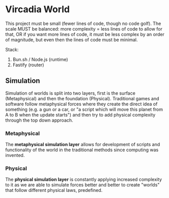 # Vircadia World

This project must be small (fewer lines of code, though no code golf). The scale MUST be balanced: more complexity = less lines of code to allow for that, OR if you want more lines of code, it must be less complex by an order of magnitude, but even then the lines of code must be minimal.

Stack:
1. Bun.sh / Node.js (runtime) 
2. Fastify (router)

## Simulation

Simulation of worlds is split into two layers, first is the surface (Metaphysical) and then the foundation (Physical). Traditional games and software follow metaphysical forces where they create the direct idea of something (e.g. a gun or a car, or "a script which will move this planet from A to B when the update starts") and then try to add physical complexity through the top down approach.

### Metaphysical

The **metaphysical simulation layer** allows for development of scripts and functionality of the world in the traditional methods since computing was invented.

### Physical

The **physical simulation layer** is constantly applying increased complexity to it as we are able to simulate forces better and better to create "worlds" that follow different physical laws, predefined.

